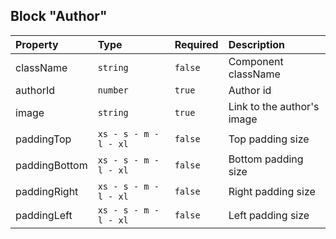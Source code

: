 ## Block "Author"

| Property      | Type                  | Required | Description                |
| :------------ | :-------------------- | :------- | :------------------------- |
| className     | `string`              | `false`  | Component className        |
| authorId      | `number`              | `true`   | Author id                  |
| image         | `string`              | `true`   | Link to the author's image |
| paddingTop    | `xs - s - m - l - xl` | `false`  | Top padding size           |
| paddingBottom | `xs - s - m - l - xl` | `false`  | Bottom padding size        |
| paddingRight  | `xs - s - m - l - xl` | `false`  | Right padding size         |
| paddingLeft   | `xs - s - m - l - xl` | `false`  | Left padding size          |
